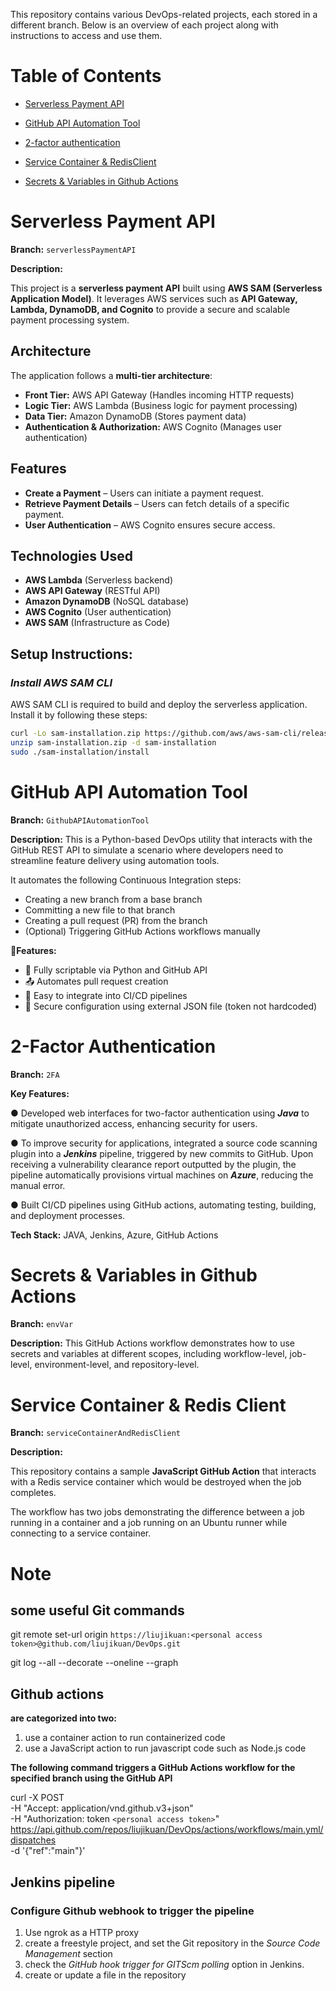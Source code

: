 This repository contains various DevOps-related projects, each stored in a different branch. Below is an overview of each project along with instructions to access and use them.

# Table of Contents
- [Serverless Payment API](https://github.com/liujikuan/DevOps/tree/serverlessPaymentAPI)

- [GitHub API Automation Tool](https://github.com/liujikuan/DevOps/tree/GithubAPIAutomationTool)

- [2-factor authentication](https://github.com/liujikuan/DevOps/tree/2FA)

- [Service Container & RedisClient](https://github.com/liujikuan/DevOps/tree/serviceContainerAndRedisClient)

- [Secrets & Variables in Github Actions](https://github.com/liujikuan/DevOps/tree/envVar) 
  


# Serverless Payment API

**Branch:** `serverlessPaymentAPI`

**Description:**

This project is a **serverless payment API** built using **AWS SAM (Serverless Application Model)**. It leverages AWS services such as **API Gateway, Lambda, DynamoDB, and Cognito** to provide a secure and scalable payment processing system.

## Architecture

The application follows a **multi-tier architecture**:

- **Front Tier:** AWS API Gateway (Handles incoming HTTP requests)
- **Logic Tier:** AWS Lambda (Business logic for payment processing)
- **Data Tier:** Amazon DynamoDB (Stores payment data)
- **Authentication & Authorization:** AWS Cognito (Manages user authentication)

## Features

- **Create a Payment** – Users can initiate a payment request.
- **Retrieve Payment Details** – Users can fetch details of a specific payment.
- **User Authentication** – AWS Cognito ensures secure access.

## Technologies Used

- **AWS Lambda** (Serverless backend)
- **AWS API Gateway** (RESTful API)
- **Amazon DynamoDB** (NoSQL database)
- **AWS Cognito** (User authentication)
- **AWS SAM** (Infrastructure as Code)

## Setup Instructions:

### *Install AWS SAM CLI*

AWS SAM CLI is required to build and deploy the serverless application. Install it by following these steps:

```bash
curl -Lo sam-installation.zip https://github.com/aws/aws-sam-cli/releases/latest/download/aws-sam-cli-linux-x86_64.zip
unzip sam-installation.zip -d sam-installation
sudo ./sam-installation/install
```

# GitHub API Automation Tool
**Branch:** `GithubAPIAutomationTool`

**Description:**
This is a Python-based DevOps utility that interacts with the GitHub REST API to simulate a scenario where developers need to streamline feature delivery using automation tools.

It automates the following Continuous Integration steps:

- Creating a new branch from a base branch
- Committing a new file to that branch
- Creating a pull request (PR) from the branch
- (Optional) Triggering GitHub Actions workflows manually

**📌Features:**

- 🔧 Fully scriptable via Python and GitHub API
- 📤 Automates pull request creation
- 🚀 Easy to integrate into CI/CD pipelines
- 🔐 Secure configuration using external JSON file (token not hardcoded)



# 2-Factor Authentication

**Branch:** `2FA`

**Key Features:**

● Developed web interfaces for two-factor authentication using ***Java*** to mitigate unauthorized access, enhancing security for users.

● To improve security for applications, integrated a source code scanning plugin into a ***Jenkins*** pipeline, triggered by new commits to GitHub. Upon receiving a vulnerability clearance report outputted by the plugin, the pipeline automatically provisions virtual machines on ***Azure***, reducing the manual error.

● Built CI/CD pipelines using GitHub actions, automating testing, building, and deployment processes.

**Tech Stack:** JAVA, Jenkins, Azure, GitHub Actions

# Secrets & Variables in Github Actions

**Branch:** `envVar` 

**Description:**
This GitHub Actions workflow demonstrates how to use secrets and variables at different scopes, including workflow-level, job-level, environment-level, and repository-level.



# Service Container & Redis Client

**Branch:** `serviceContainerAndRedisClient`

**Description:**

This repository contains a sample **JavaScript GitHub Action** that interacts with a Redis service container which would be destroyed when the job completes.

The workflow has two jobs demonstrating the difference between a job running in a container and a job running on an Ubuntu runner while connecting to a service container.



# Note

## some useful Git commands

git remote set-url origin `https://liujikuan:<personal access token>@github.com/liujikuan/DevOps.git`

git log --all --decorate --oneline --graph

## Github actions 

**are categorized into two:**
1. use a container action to run containerized code
2. use a JavaScript action to run javascript code such as Node.js code



**The following command triggers a GitHub Actions workflow for the specified branch using the GitHub API**

curl -X POST \
  -H "Accept: application/vnd.github.v3+json" \
  -H "Authorization: token `<personal access token>`" \
  https://api.github.com/repos/liujikuan/DevOps/actions/workflows/main.yml/dispatches \
  -d '{"ref":"main"}'



## Jenkins pipeline

### Configure Github webhook to trigger the pipeline

1. Use ngrok as a HTTP proxy
2. create a freestyle project, and set the Git repository in the *Source Code Management* section
3. check the *GitHub hook trigger for GITScm polling* option in Jenkins.
4. create or update a file in the repository


